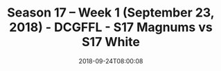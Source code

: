 ---
title: Season 17 – Week 1 (September 23, 2018) - DCGFFL - S17 Magnums vs S17 White
teams-score:
- team: _teams/s17-gold.md
  score: 19
- team: _teams/s17-white.md
  score: 18
mvp: TBD
game-ball: TBD
sportsperson: TBD
season: 17
week: 1
date: '2018-09-24T08:00:08'
pageid: season-17-week-1-september-23-2018-6692-vs-6708
---